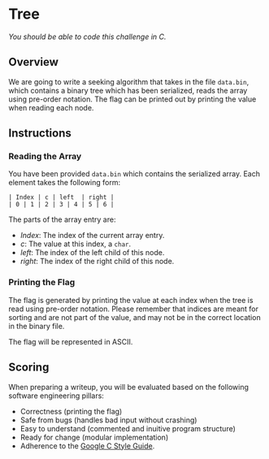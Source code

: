 # Tree

*You should be able to code this challenge in C.*

## Overview
We are going to write a seeking algorithm that takes in the file `data.bin`, which contains a binary tree which has been serialized, reads the array using pre-order notation. The flag can be printed out by printing the value when reading each node.

## Instructions
### Reading the Array
You have been provided `data.bin` which contains the serialized array.  Each element takes the following form:

```
| Index | c | left  | right |
| 0 | 1 | 2 | 3 | 4 | 5 | 6 |
```

The parts of the array entry are:
* *Index*: The index of the current array entry.
* *c*: The value at this index, a `char`.
* *left*: The index of the left child of this node.
* *right*: The index of the right child of this node.

### Printing the Flag
The flag is generated by printing the value at each index when the tree is read using pre-order notation. Please remember that indices are meant for sorting and are not part of the value, and may not be in the correct location in the binary file.

The flag will be represented in ASCII.

## Scoring 
When preparing a writeup, you will be evaluated based on the following software engineering pillars:
* Correctness (printing the flag)
* Safe from bugs (handles bad input without crashing)
* Easy to understand (commented and inuitive program structure)
* Ready for change (modular implementation)
* Adherence to the [Google C Style Guide](https://google.github.io/styleguide/cppguide.html).

